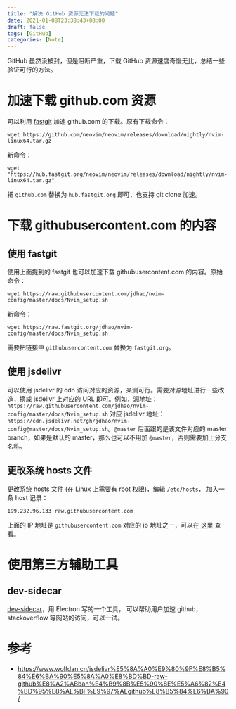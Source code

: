 ```yaml
---
title: "解决 GitHub 资源无法下载的问题"
date: 2021-01-08T23:38:43+08:00
draft: false
tags: [GitHub]
categories: [Note]
---
```


GitHub 虽然没被封，但是阻断严重，下载 GitHub 资源速度奇慢无比，总结一些验证可行的方法。

<!--more-->

# 加速下载 github.com 资源

可以利用 [fastgit](https://fastgit.org/) 加速 github.com 的下载。原有下载命令：

```
wget https://github.com/neovim/neovim/releases/download/nightly/nvim-linux64.tar.gz
```

新命令：

```
wget "https://hub.fastgit.org/neovim/neovim/releases/download/nightly/nvim-linux64.tar.gz"
```

把 `github.com` 替换为 `hub.fastgit.org` 即可，也支持 git clone 加速。

# 下载 githubusercontent.com 的内容

## 使用 fastgit

使用上面提到的 fastgit 也可以加速下载 githubusercontent.com 的内容。原始命令：

```
wget https://raw.githubusercontent.com/jdhao/nvim-config/master/docs/Nvim_setup.sh
```

新命令：

```
wget https://raw.fastgit.org/jdhao/nvim-config/master/docs/Nvim_setup.sh
```

需要把链接中 `githubusercontent.com` 替换为 `fastgit.org`。

## 使用 jsdelivr

可以使用 jsdelivr 的 cdn 访问对应的资源，亲测可行。需要对源地址进行一些改造，换成 jsdelivr 上对应的 URL 即可。例如，源地址：`https://raw.githubusercontent.com/jdhao/nvim-config/master/docs/Nvim_setup.sh`
对应 jsdelivr 地址：`https://cdn.jsdelivr.net/gh/jdhao/nvim-config@master/docs/Nvim_setup.sh`。`@master` 后面跟的是该文件对应的 master branch，如果是默认的 master，那么也可以不用加 `@master`，否则需要加上分支名称。

## 更改系统 hosts 文件

更改系统 hosts 文件 (在 Linux 上需要有 root 权限)，编辑 `/etc/hosts`， 加入一条 host 记录：

```
199.232.96.133 raw.githubusercontent.com
```

上面的 IP 地址是 `githubusercontent.com` 对应的 ip 地址之一，可以在 [这里](https://www.ip138.com/) 查看。

# 使用第三方辅助工具

## dev-sidecar

[dev-sidecar](https://github.com/docmirror/dev-sidecar)，用 Electron 写的一个工具， 可以帮助用户加速 github，stackoverflow 等网站的访问，可以一试。

# 参考

+ https://www.wolfdan.cn/jsdelivr%E5%8A%A0%E9%80%9F%E8%B5%84%E6%BA%90%E5%8A%A0%E8%BD%BD-raw-github%E8%A2%ABban%E4%B9%8B%E5%90%8E%E5%A6%82%E4%BD%95%E8%AE%BF%E9%97%AEgithub%E8%B5%84%E6%BA%90/
